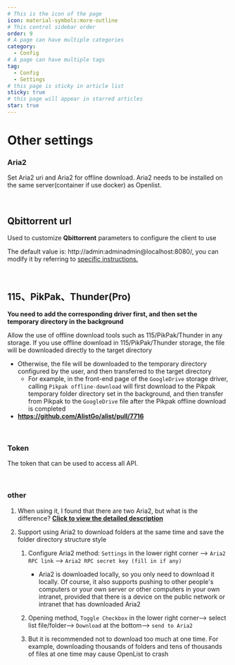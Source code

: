 ```yaml
---
# This is the icon of the page
icon: material-symbols:more-outline
# This control sidebar order
order: 9
# A page can have multiple categories
category:
  - Config
# A page can have multiple tags
tag:
  - Config
  - Settings
# this page is sticky in article list
sticky: true
# this page will appear in starred articles
star: true
---
```


# Other settings

### **Aria2**

Set Aria2 uri and Aria2 for offline download. Aria2 needs to be installed on the same server(container if use docker) as Openlist.

<br/>



## **Qbittorrent url**

Used to customize **Qbittorrent** parameters to configure the client to use

The default value is: http://admin:adminadmin@localhost:8080/, you can modify it by referring to [specific instructions. ](../guide/advanced/offline-download.md#_2-qbittorrent)

<br/>



## **115、PikPak、Thunder(Pro)**

**You need to add the corresponding driver first, and then set the temporary directory in the background**

Allow the use of offline download tools such as 115/PikPak/Thunder in any storage. If you use offline download in 115/PikPak/Thunder storage, the file will be downloaded directly to the target directory

- Otherwise, the file will be downloaded to the temporary directory configured by the user, and then transferred to the target directory
  - For example, in the front-end page of the `GoogleDrive` storage driver, calling `Pikpak offline-download` will first download to the Pikpak temporary folder directory set in the background, and then transfer from Pikpak to the `GoogleDrive` file after the Pikpak offline download is completed
- **https://github.com/AlistGo/alist/pull/7716**

<br/>



### **Token**

The token that can be used to access all API.

<br/>



### **other**

1. When using it, I found that there are two Aria2, but what is the difference? [**Click to view the detailed description**](../faq/why.md#what-is-the-difference-between-the-two-aria2)
2. Support using Aria2 to download folders at the same time and save the folder directory structure style

   1. Configure Aria2 method: `Settings` in the lower right corner --> `Aria2 RPC link` --> `Aria2 RPC secret key (fill in if any)`
      - Aria2 is downloaded locally, so you only need to download it locally. Of course, it also supports pushing to other people's computers or your own server or other computers in your own intranet, provided that there is a device on the public network or intranet that has downloaded Aria2
   
   2. Opening method, `Toggle Checkbox` in the lower right corner--> select list file/folder--> `Download` at the bottom--> `send to Aria2`
   
   3. But it is recommended not to download too much at one time. For example, downloading thousands of folders and tens of thousands of files at one time may cause OpenList to crash